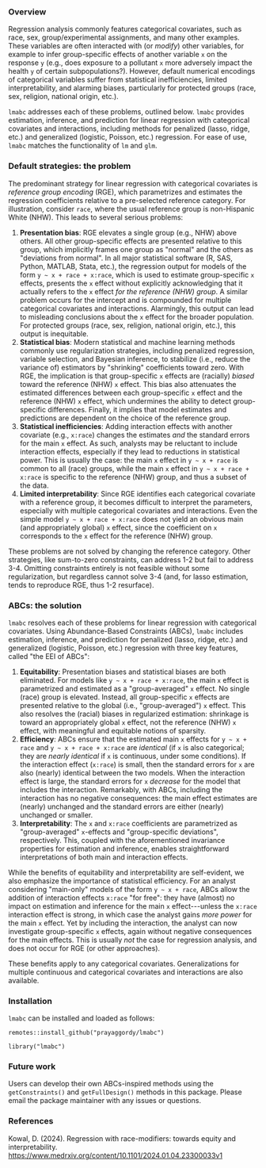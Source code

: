 ### Overview
Regression analysis commonly features categorical covariates, such as race, sex, group/experimental assignments, and many other examples. These variables are often interacted with (or *modify*) other variables, for example to infer group-specific effects of another variable `x` on the response `y` (e.g., does exposure to a pollutant `x` more adversely impact the health `y` of certain subpopulations?). However, default numerical encodings of categorical variables suffer from statistical inefficiencies, limited interpretability, and alarming biases, particularly for protected groups (race, sex, religion, national origin, etc.). 

`lmabc` addresses each of these problems, outlined below. `lmabc` provides estimation, inference, and prediction for linear regression with categorical covariates and interactions, including methods for penalized (lasso, ridge, etc.) and generalized (logistic, Poisson, etc.) regression. For ease of use, `lmabc` matches the functionality of `lm` and `glm`. 

### Default strategies: the problem

The predominant strategy for linear regression with categorical covariates is *reference group encoding* (RGE), which parametrizes and estimates the regression coefficients relative to a pre-selected reference category. For illustration, consider `race`, where the usual reference group is non-Hispanic White (NHW). This leads to several serious problems:

1. **Presentation bias**: RGE elevates a single group (e.g., NHW) above others. All other group-specific effects are presented relative to this group, which implicitly frames one group as "normal" and the others as "deviations from normal". In all major statistical software (R, SAS, Python,  MATLAB, Stata, etc.), the regression output for models of the form `y ~ x + race + x:race`, which is used to estimate group-specific `x` effects, presents the `x` effect without explicitly acknowledging that it actually refers to the `x` effect *for the reference (NHW) group*. A similar problem occurs for the intercept and is compounded for multiple categorical covariates and interactions. Alarmingly, this output can lead to misleading conclusions about the `x` effect for the broader population. For protected groups (race, sex, religion, national origin, etc.), this output is inequitable. 
1. **Statistical bias**: Modern statistical and machine learning methods commonly use regularization strategies, including penalized regression, variable selection, and Bayesian inference, to stabilize (i.e., reduce the variance of) estimators by "shrinking" coefficients toward zero. With RGE, the implication is that group-specific `x` effects are (racially) *biased* toward the reference (NHW) `x` effect. This bias also attenuates the estimated differences between each group-specific `x` effect and the reference (NHW) `x` effect, which undermines the ability to detect group-specific differences. Finally, it implies that model estimates and predictions are dependent on the choice of the reference group. 
1. **Statistical inefficiencies**: Adding interaction effects with another covariate (e.g., `x:race`) changes the estimates *and* the standard errors for the main `x` effect. As such, analysts may be reluctant to include interaction effects, especially if they lead to reductions in statistical power. This is usually the case: the main `x` effect in `y ~ x + race` is common to all (race) groups, while the main `x` effect in `y ~ x + race + x:race` is specific to the reference (NHW) group, and thus a subset of the data. 
1. **Limited interpretability**: Since RGE identifies each categorical covariate with a reference group, it becomes difficult to interpret the parameters, especially with multiple categorical covariates and interactions. Even the simple model `y ~ x + race + x:race` does not yield an obvious main (and appropriately global) `x` effect, since the coefficient on `x` corresponds to the `x` effect for the reference (NHW) group. 

These problems are not solved by changing the reference category. Other strategies, like sum-to-zero constraints, can address 1-2 but fail to address 3-4. Omitting constraints entirely is not feasible without some regularization, but regardless cannot solve 3-4 (and, for lasso estimation, tends to reproduce RGE, thus 1-2 resurface).  

### ABCs: the solution
`lmabc` resolves each of these problems for linear regression with categorical covariates. Using Abundance-Based Constraints (ABCs), `lmabc` includes estimation, inference, and prediction for penalized (lasso, ridge, etc.) and generalized (logistic, Poisson, etc.) regression with three key features, called "the EEI of ABCs": 

1. **Equitability**: Presentation biases and statistical biases are both eliminated. For models like `y ~ x + race + x:race`, the main `x` effect is parametrized and estimated as a "group-averaged" `x` effect. No single (race) group is elevated. Instead, all group-specific `x` effects are presented relative to the global (i.e., "group-averaged") `x` effect. This also resolves the (racial) biases in regularized estimation: shrinkage is toward an appropriately global `x` effect, not the reference (NHW) `x` effect, with meaningful and equitable notions of sparsity. 
1. **Efficiency**: ABCs ensure that the estimated main `x` effects for `y ~ x + race` and `y ~ x + race + x:race` are *identical* (if `x` is also categorical; they are *nearly identical* if `x` is continuous, under some conditions). If the interaction effect (`x:race`) is small, then the standard errors for `x` are also (nearly) identical between the two models. When the interaction effect is large, the standard errors for `x` *decrease* for the model that includes the interaction. Remarkably, with ABCs, including the interaction has no negative consequences: the main effect estimates are (nearly) unchanged and the standard errors are either (nearly) unchanged or smaller. 
1. **Interpretability**: The `x` and `x:race` coefficients are parametrized as "group-averaged" `x`-effects and "group-specific deviations", respectively. This, coupled with the aforementioned invariance properties for estimation and inference, enables straightforward interpretations of both main and interaction effects.

While the benefits of equitability and interpretability are self-evident, we also emphasize the importance of statistical efficiency. For an analyst considering "main-only" models of the form `y ~ x + race`, ABCs allow the addition of interaction effects `x:race` "for free": they have (almost) no impact on estimation and inference for the main `x` effect---unless the `x:race` interaction effect is strong, in which case the analyst gains *more power* for the main `x` effect. Yet by including the interaction, the analyst can now investigate group-specific `x` effects, again without negative consequences for the main effects. This is usually *not* the case for regression analysis, and does not occur for RGE (or other approaches).  

These benefits apply to any categorical covariates. Generalizations for multiple continuous and categorical covariates and interactions are also available. 

### Installation
`lmabc` can be installed and loaded as follows:

```
remotes::install_github("prayaggordy/lmabc")

library("lmabc")
```

### Future work
Users can develop their own ABCs-inspired methods using the `getConstraints()` and `getFullDesign()` methods in this package. Please email the package maintainer with any issues or questions.

### References
Kowal, D. (2024). Regression with race-modifiers: towards equity and interpretability. <https://www.medrxiv.org/content/10.1101/2024.01.04.23300033v1>
